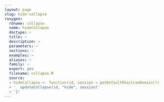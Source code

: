 ```yaml
---
layout: page
slug: hide-collapse
roxygen:
  rdname: collapse
  name: hideCollapse
  doctype: ~
  title: ~
  description: ~
  parameters: ~
  sections: ~
  examples: ~
  aliases: ~
  family: ~
  export: yes
  filename: collapse.R
  source:
  - hideCollapse <- function(id, session = getDefaultReactiveDomain()) {
  - '  updateCollapse(id, "hide", session)'
  - '}'
---
```

